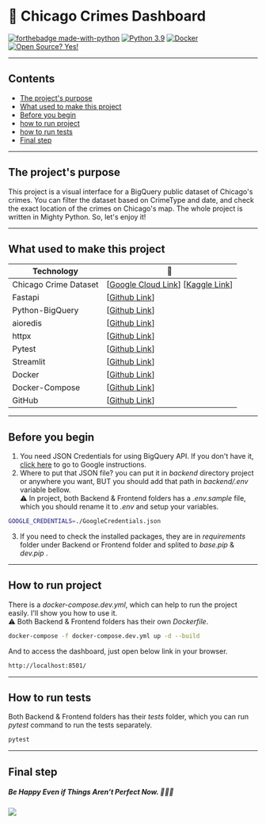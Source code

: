 # 🚨 Chicago Crimes Dashboard
[![forthebadge made-with-python](http://ForTheBadge.com/images/badges/made-with-python.svg)](https://www.python.org/)
[![Python 3.9](https://img.shields.io/badge/python-3.9-blue.svg)](https://www.python.org/downloads/release/python-390/) [![Docker](https://badgen.net/badge/icon/docker?icon=docker&label)](https://https://docker.com/) [![Open Source? Yes!](https://badgen.net/badge/Open%20Source%20%3F/Yes%21/blue?icon=github)](https://github.com/Naereen/badges/)
***

## Contents
- [The project's purpose](#The-project's-purpose)
- [What used to make this project](#What-used-to-make-this-project)
- [Before you begin](#Before-you-begin)
- [how to run project](#How-to-run-project)
- [how to run tests](#How-to-run-tests)
- [Final step](#Final-step)
***

## The project's purpose
This project is a visual interface for a BigQuery public dataset of Chicago's crimes. You can filter the dataset based on CrimeType and date, and check the exact location of the crimes on Chicago's map. The whole project is written in Mighty Python.
So, let's enjoy it! 
***

## What used to make this project
| Technology | 🔗 |
| ------ | ------ |
| Chicago Crime Dataset | [[Google Cloud Link](https://console.cloud.google.com/bigquery?p=bigquery-public-data&d=chicago_crime&page=dataset&project=chicagocrime-1665562906614)] [[Kaggle Link](https://www.kaggle.com/code/paultimothymooney/how-to-query-the-chicago-crime-dataset/notebook)] |
| Fastapi | [[Github Link](https://cloud.google.com/bigquery/docs/quickstarts/quickstart-client-libraries#before-you-begin)] |
| Python-BigQuery | [[Github Link](https://github.com/googleapis/python-bigquery)] |
| aioredis | [[Github Link](https://github.com/aio-libs/aioredis-py)] |
| httpx | [[Github Link](https://github.com/encode/httpx)] |
| Pytest | [[Github Link](https://github.com/pytest-dev/pytest)] |
| Streamlit | [[Github Link](https://github.com/streamlit/streamlit)] |
| Docker | [[Github Link](https://github.com/docker-library/python)] |
| Docker-Compose | [[Github Link](https://github.com/docker/compose)] |
| GitHub | [[Github Link](https://github.com/)] |
***

## Before you begin
1. You need JSON Credentials for using BigQuery API.
If you don't have it, [click here](https://cloud.google.com/bigquery/docs/quickstarts/quickstart-client-libraries#before-you-begin) to go to Google instructions. 
2. Where to put that JSON file?
you can put it in _backend_ directory project or anywhere you want, BUT you should add that path in _backend/.env_ variable bellow.
</br>⚠️ In project, both Backend & Frontend folders has a _.env.sample_ file, which you should rename it to _.env_ and setup your variables.
```sh
GOOGLE_CREDENTIALS=./GoogleCredentials.json
```
3. If you need to check the installed packages, they are in _requirements_ folder under Backend or Frontend folder and splited to *base.pip* & *dev.pip* .
***

## How to run project
There is a _docker-compose.dev.yml_, which can help to run the project easily. I'll show you how to use it.
</br>⚠️ Both Backend & Frontend folders has their own _Dockerfile_.
```sh
docker-compose -f docker-compose.dev.yml up -d --build
```
And to access the dashboard, just open below link in your browser.
```sh
http://localhost:8501/
```
***

## How to run tests
Both Backend & Frontend folders has their _tests_ folder, which you can run _pytest_ command to run the tests separately.
```sh
pytest
```
***

## Final step
##### Be Happy Even if Things Aren’t Perfect Now. 🎉🎉🎉

![](https://i1.wp.com/justmaths.co.uk/wp-content/uploads/2016/10/celebration-gif.gif)
